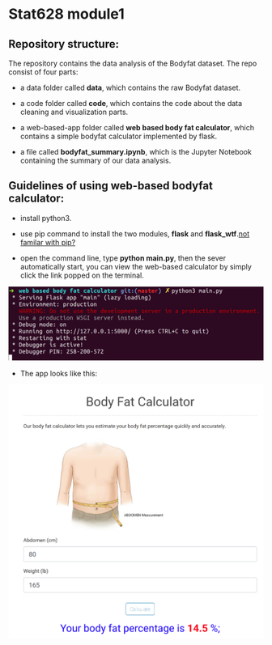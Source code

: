 # Stat628 module1 

## Repository structure:

The repository contains the data analysis of the Bodyfat dataset. The repo consist of four parts:

* a data folder called **data**, which contains the raw Bodyfat dataset.

* a code folder called **code**, which contains the code about the data cleaning and visualization parts.

* a web-based-app folder called **web based body fat calculator**, which contains a simple bodyfat calculator implemented by flask.

* a file called **bodyfat_summary.ipynb**, which is the Jupyter Notebook containing the summary of our data analysis.

## Guidelines of using web-based bodyfat calculator:

* install python3.

* use pip command to install the two modules, **flask** and **flask_wtf**.[not familar with pip?](https://packaging.python.org/tutorials/installing-packages/)

* open the command line, type **python main.py**, then the sever automatically start, you can view the web-based calculator by simply click the link popped on the terminal.

![](/plot/useflask.png)

* The app looks like this:

![](/plot/useapp.png)

